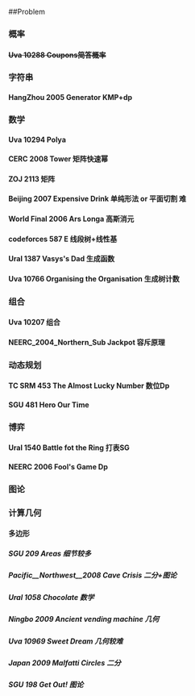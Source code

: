 ##Problem
### 概率
#### ~~Uva 10288 Coupons简答概率~~
### 字符串
#### HangZhou 2005 Generator KMP+dp
### 数学
#### Uva 10294 Polya
#### CERC 2008 Tower 矩阵快速幂
#### ZOJ 2113 矩阵
#### Beijing 2007 Expensive Drink 单纯形法 or 平面切割 难
#### World Final 2006 Ars Longa 高斯消元
#### codeforces 587 E 线段树+线性基
#### Ural 1387 Vasys's Dad 生成函数
#### Uva 10766 Organising the Organisation 生成树计数
### 组合
#### Uva 10207 组合
#### NEERC_2004_Northern_Sub Jackpot 容斥原理
### 动态规划
#### TC SRM 453 The Almost Lucky Number 数位Dp
#### SGU 481 Hero Our Time 
### 博弈
#### Ural 1540 Battle fot the Ring 打表SG
#### NEERC 2006 Fool's Game Dp

### 图论
### 计算几何
#### 多边形
##### SGU 209 Areas 细节较多
##### Pacific__Northwest__2008 Cave Crisis 二分+图论
##### Ural 1058 Chocolate 数学
##### Ningbo 2009 Ancient vending machine 几何
##### Uva 10969 Sweet Dream 几何较难
##### Japan 2009 Malfatti Circles 二分
##### SGU 198 Get Out! 图论

